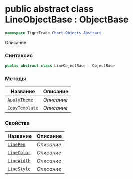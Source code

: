 
# public abstract class LineObjectBase : ObjectBase
```csharp
namespace TigerTrade.Chart.Objects.Abstract
```



Описание

### Синтаксис
```csharp
public abstract class LineObjectBase : ObjectBase
```


### Методы
| Название | Описание |
| --- | --- |
| [`ApplyTheme`](./LineObjectBase.cs/Методы/ApplyTheme.md) | *Описание* |
| [`CopyTemplate`](./LineObjectBase.cs/Методы/CopyTemplate.md) | *Описание* |

### Свойства
| Название | Описание |
| --- | --- |
| [`LinePen`](./LineObjectBase.cs/Свойства/LinePen.md) | *Описание* |
| [`LineColor`](./LineObjectBase.cs/Свойства/LineColor.md) | *Описание* |
| [`LineWidth`](./LineObjectBase.cs/Свойства/LineWidth.md) | *Описание* |
| [`LineStyle`](./LineObjectBase.cs/Свойства/LineStyle.md) | *Описание* |



